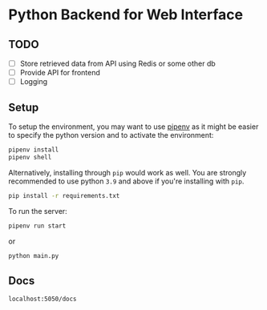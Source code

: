 # Python Backend for Web Interface

## TODO

- [ ] Store retrieved data from API using Redis or some other db
- [ ] Provide API for frontend
- [ ] Logging

## Setup

To setup the environment, you may want to use
[pipenv](https://pypi.org/project/pipenv/) as it might be easier to specify the
python version and to activate the environment:

```bash
pipenv install
pipenv shell
```

Alternatively, installing through `pip` would work as well. You are strongly
recommended to use python `3.9` and above if you're installing with `pip`.

```bash
pip install -r requirements.txt
```

To run the server:

```bash
pipenv run start
```

or

```bash
python main.py
```

## Docs

```
localhost:5050/docs
```
